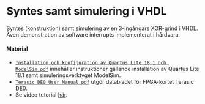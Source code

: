 # Syntes samt simulering i VHDL
Syntes (konstruktion) samt simulering av en 3-ingångars XOR-grind i VHDL. Även demonstration av software interrupts implementerat i hårdvara.

#### Material
* [`Installation och konfiguration av Quartus Lite 18.1 och ModelSim.pdf`](./Installation%20och%20konfiguration%20av%20Quartus%20Lite%2018.1%20och%20ModelSim.pdf) innehåller instruktioner gällande installation av Quartus Lite 18.1 samt simuleringsverktyget ModelSim.
* [`Terasic DE0 User Manual.pdf`](./Terasic%20DE0%20User%20Manual.pdf) utgör databladet för FPGA-kortet Terasic DE0.
* Se video tutorial [här](https://youtu.be/9ibUE7czpc4).